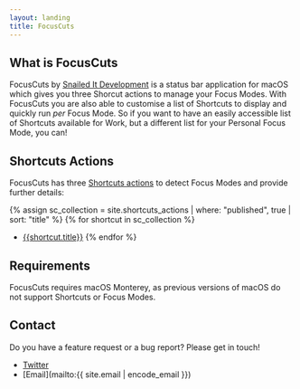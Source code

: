 ```yaml
---
layout: landing
title: FocusCuts
---
```


## What is FocusCuts
FocusCuts by [Snailed It Development](https://snailedit.dev) is a status bar application for macOS which gives you three Shorcut actions to manage your Focus Modes. With FocusCuts you are also able to customise a list of Shortcuts to display and quickly run _per_ Focus Mode. So if you want to have an easily accessible list of Shortcuts available for Work, but a different list for your Personal Focus Mode, you can!

## Shortcuts Actions
FocusCuts has three [Shortcuts actions](/shortcuts) to detect Focus Modes and provide further details:

{% assign sc_collection = site.shortcuts_actions | where: "published", true | sort: "title" %}
{% for shortcut in sc_collection %}
- [{{shortcut.title}}](/shortcuts#{{shortcut.slug}})
{% endfor %}

## Requirements
FocusCuts requires macOS Monterey, as previous versions of macOS do not support Shortcuts or Focus Modes.

## Contact
Do you have a feature request or a bug report? Please get in touch!
- [Twitter](https://twitter.com/SnailedItDev)
- [Email](mailto:{{ site.email | encode_email }})
